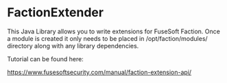 # FactionExtender

This Java Library allows you to write extensions for FuseSoft Faction. Once a module is created it only needs to be placed in /opt/faction/modules/ directory along with any library dependencies. 

Tutorial can be found here:

https://www.fusesoftsecurity.com/manual/faction-extension-api/
